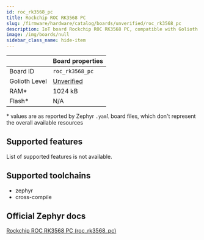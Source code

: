 ```yaml
---
id: roc_rk3568_pc
title: Rockchip ROC RK3568 PC
slug: /firmware/hardware/catalog/boards/unverified/roc_rk3568_pc
description: IoT board Rockchip ROC RK3568 PC, compatible with Golioth at unverified level.
image: /img/boards/null
sidebar_class_name: hide-item
---
```


[//]: # (This is an auto-generated file, do not edit! Changes to it will be lost upon re-generation)



|                | Board properties     |
| -------------  | -------------------- |
| Board ID       | `roc_rk3568_pc` |
| Golioth Level  | [Unverified](/firmware/hardware#unverified-boards) |
| RAM*           | 1024 kB |
| Flash*         | N/A |

\* values are as reported by Zephyr `.yaml` board files, which don't represent the overall available resources



## Supported features

List of supported features is not available.

## Supported toolchains

* zephyr
* cross-compile

## Official Zephyr docs

[Rockchip ROC RK3568 PC (roc_rk3568_pc)](https://docs.zephyrproject.org/latest/boards/firefly/roc_rk3568_pc/doc/index.html)
